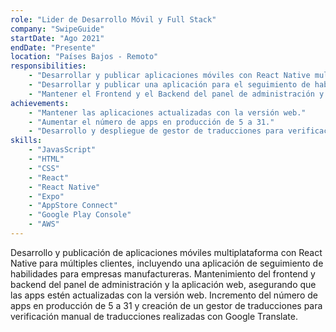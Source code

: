 ```yaml
---
role: "Lider de Desarrollo Móvil y Full Stack"
company: "SwipeGuide"
startDate: "Ago 2021"
endDate: "Presente"
location: "Países Bajos - Remoto"
responsibilities:
    - "Desarrollar y publicar aplicaciones móviles con React Native multiplataforma para múltiples clientes."
    - "Desarrollar y publicar una aplicación para el seguimiento de habilidades en empresas manufactureras."
    - "Mantener el Frontend y el Backend del panel de administración y la aplicación web del usuario."
achievements:
    - "Mantener las aplicaciones actualizadas con la versión web."
    - "Aumentar el número de apps en producción de 5 a 31."
    - "Desarrollo y despliegue de gestor de traducciones para verificación manual luego de traducir con Google Translate."
skills:
    - "JavasScript"
    - "HTML"
    - "CSS"
    - "React"
    - "React Native"
    - "Expo"
    - "AppStore Connect"
    - "Google Play Console"
    - "AWS"
---
```

Desarrollo y publicación de aplicaciones móviles multiplataforma con React Native para múltiples clientes, incluyendo una aplicación de seguimiento de habilidades para empresas manufactureras. Mantenimiento del frontend y backend del panel de administración y la aplicación web, asegurando que las apps estén actualizadas con la versión web. Incremento del número de apps en producción de 5 a 31 y creación de un gestor de traducciones para verificación manual de traducciones realizadas con Google Translate.
